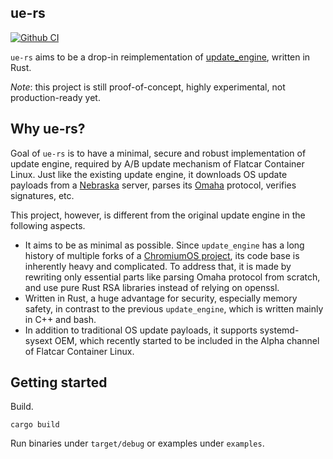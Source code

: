 ## ue-rs

[![Github CI](https://github.com/flatcar/ue-rs/actions/workflows/ci.yaml/badge.svg)](https://github.com/flatcar/ue-rs/actions)

`ue-rs` aims to be a drop-in reimplementation of [update_engine](https://github.com/flacar/update_engine/), written in Rust.

*Note*: this project is still proof-of-concept, highly experimental, not production-ready yet.

## Why ue-rs?

Goal of `ue-rs` is to have a minimal, secure and robust implementation of update engine, required by A/B update mechanism of Flatcar Container Linux.
Just like the existing update engine, it downloads OS update payloads from a [Nebraska](https://github.com/flatcar/nebraska/) server, parses its [Omaha](https://github.com/google/omaha/) protocol, verifies signatures, etc.

This project, however, is different from the original update engine in the following aspects.

* It aims to be as minimal as possible. Since `update_engine` has a long history of multiple forks of a [ChromiumOS project](https://chromium.googlesource.com/aosp/platform/system/update_engine/), its code base is inherently heavy and complicated. To address that, it is made by rewriting only essential parts like parsing Omaha protocol from scratch, and use pure Rust RSA libraries instead of relying on openssl.
* Written in Rust, a huge advantage for security, especially memory safety, in contrast to the previous `update_engine`, which is written mainly in C++ and bash.
* In addition to traditional OS update payloads, it supports systemd-sysext OEM, which recently started to be included in the Alpha channel of Flatcar Container Linux.

## Getting started

Build.

```
cargo build
```

Run binaries under `target/debug` or examples under `examples`.

